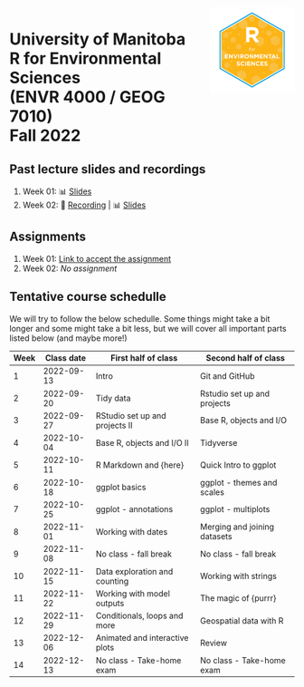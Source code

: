 <img src="img/R_for_EnvSci_2022_version.png" alt="course logo" align="right" height="150pm"/> 


# University of Manitoba </br> R for Environmental Sciences </br> (ENVR 4000 / GEOG 7010) </br> Fall 2022

## Past lecture slides and recordings

1. Week 01: :bar_chart: [Slides](https://www.dropbox.com/s/z3l3w6jb8paxah0/Wk1_UM_R_for_EnvSci.pptx?dl=0)
2. Week 02:  :movie_camera: [Recording](https://www.youtube.com/watch?v=NM4oab7EFMs) | :bar_chart: [Slides](https://www.dropbox.com/s/6009f41gfpzavs0/Wk2_UM_R_for_EnvSci.pptx?dl=0)

## Assignments

1. Week 01: [Link to accept the assignment](https://classroom.github.com/a/8y_DQDN6)
2. Week 02: *No assignment*

## Tentative course schedulle

We will try to follow the below schedulle. Some things might take a bit longer and some might take a bit less, but we will cover all important parts listed below (and maybe more!)

Week | Class date | First half of class | Second half of class |
---- | ---------- | ------------------- | -------------------- |
1 | 2022-09-13 | Intro | Git and GitHub |
2 | 2022-09-20 | Tidy data | Rstudio set up and projects |
3 | 2022-09-27 | RStudio set up and projects II | Base R, objects and I/O |
4 | 2022-10-04 | Base R, objects and I/O II | Tidyverse |
5 | 2022-10-11 | R Markdown and {here} | Quick Intro to ggplot |
6 | 2022-10-18 | ggplot basics | ggplot - themes and scales |
7 | 2022-10-25 | ggplot - annotations | ggplot - multiplots |
8 | 2022-11-01 | Working with dates | Merging and joining datasets|
9 | 2022-11-08 | No class - fall break | No class - fall break |
10 | 2022-11-15 | Data exploration and counting | Working with strings |
11 | 2022-11-22 | Working with model outputs | The magic of {purrr} |
12 | 2022-11-29 | Conditionals, loops and more | Geospatial data with R|
13 | 2022-12-06 | Animated and interactive plots | Review |
14 |2022-12-13 | No class - Take-home exam | No class - Take-home exam |
